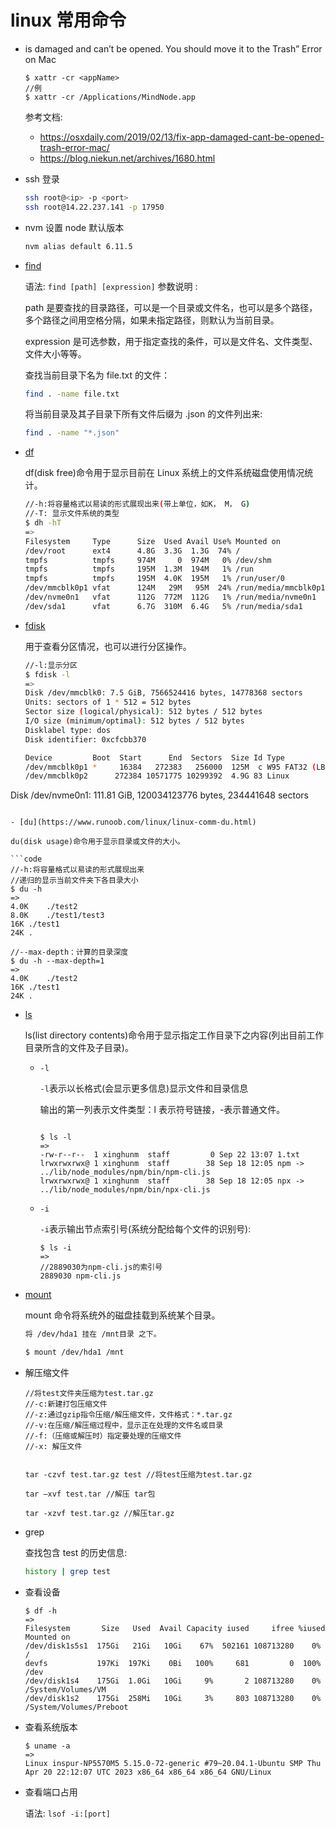 # linux 常用命令

- is damaged and can’t be opened. You should move it to the Trash” Error on Mac

  ```code
  $ xattr -cr <appName>
  //例
  $ xattr -cr /Applications/MindNode.app
  ```

  参考文档:

  - https://osxdaily.com/2019/02/13/fix-app-damaged-cant-be-opened-trash-error-mac/
  - https://blog.niekun.net/archives/1680.html

- ssh 登录

  ```sh
  ssh root@<ip> -p <port>
  ssh root@14.22.237.141 -p 17950
  ```

- nvm 设置 node 默认版本

  ```sh
  nvm alias default 6.11.5
  ```

- [find](https://www.runoob.com/linux/linux-comm-find.html)

  语法: `find [path] [expression]`
  参数说明 :

  path 是要查找的目录路径，可以是一个目录或文件名，也可以是多个路径，多个路径之间用空格分隔，如果未指定路径，则默认为当前目录。

  expression 是可选参数，用于指定查找的条件，可以是文件名、文件类型、文件大小等等。

  查找当前目录下名为 file.txt 的文件：

  ```sh
  find . -name file.txt
  ```

  将当前目录及其子目录下所有文件后缀为 .json 的文件列出来:

  ```sh
  find . -name "*.json"
  ```

- [df](https://www.runoob.com/linux/linux-comm-df.html)

  df(disk free)命令用于显示目前在 Linux 系统上的文件系统磁盘使用情况统计。

  ```sh
  //-h:将容量格式以易读的形式展现出来(带上单位，如K， M， G)
  //-T: 显示文件系统的类型
  $ dh -hT
  =>
  Filesystem     Type      Size  Used Avail Use% Mounted on
  /dev/root      ext4      4.8G  3.3G  1.3G  74% /
  tmpfs          tmpfs     974M     0  974M   0% /dev/shm
  tmpfs          tmpfs     195M  1.3M  194M   1% /run
  tmpfs          tmpfs     195M  4.0K  195M   1% /run/user/0
  /dev/mmcblk0p1 vfat      124M   29M   95M  24% /run/media/mmcblk0p1
  /dev/nvme0n1   vfat      112G  772M  112G   1% /run/media/nvme0n1
  /dev/sda1      vfat      6.7G  310M  6.4G   5% /run/media/sda1
  ```

- [fdisk](https://www.runoob.com/linux/linux-comm-fdisk.html)

  用于查看分区情况，也可以进行分区操作。

  ```sh
  //-l:显示分区
  $ fdisk -l
  =>
  Disk /dev/mmcblk0: 7.5 GiB, 7566524416 bytes, 14778368 sectors
  Units: sectors of 1 * 512 = 512 bytes
  Sector size (logical/physical): 512 bytes / 512 bytes
  I/O size (minimum/optimal): 512 bytes / 512 bytes
  Disklabel type: dos
  Disk identifier: 0xcfcbb370

  Device         Boot  Start      End  Sectors  Size Id Type
  /dev/mmcblk0p1 *     16384   272383   256000  125M  c W95 FAT32 (LBA)
  /dev/mmcblk0p2      272384 10571775 10299392  4.9G 83 Linux
  ```

Disk /dev/nvme0n1: 111.81 GiB, 120034123776 bytes, 234441648 sectors

````

- [du](https://www.runoob.com/linux/linux-comm-du.html)

du(disk usage)命令用于显示目录或文件的大小。

```code
//-h:将容量格式以易读的形式展现出来
//递归的显示当前文件夹下各目录大小
$ du -h
=>
4.0K	./test2
8.0K	./test1/test3
16K	./test1
24K	.

//--max-depth：计算的目录深度
$ du -h --max-depth=1
=>
4.0K	./test2
16K	./test1
24K	.
````

- [ls](https://www.runoob.com/linux/linux-comm-ls.html)

  ls(list directory contents)命令用于显示指定工作目录下之内容(列出目前工作目录所含的文件及子目录)。

  - `-l`

    `-l`表示以长格式(会显示更多信息)显示文件和目录信息

    输出的第一列表示文件类型：l 表示符号链接，-表示普通文件。

    ```code

    $ ls -l
    =>
    -rw-r--r--  1 xinghunm  staff         0 Sep 22 13:07 1.txt
    lrwxrwxrwx@ 1 xinghunm  staff        38 Sep 18 12:05 npm -> ../lib/node_modules/npm/bin/npm-cli.js
    lrwxrwxrwx@ 1 xinghunm  staff        38 Sep 18 12:05 npx -> ../lib/node_modules/npm/bin/npx-cli.js
    ```

  - `-i`

    `-i`表示输出节点索引号(系统分配给每个文件的识别号):

    ```code
    $ ls -i
    =>
    //2889030为npm-cli.js的索引号
    2889030 npm-cli.js
    ```

- [mount](https://www.runoob.com/linux/linux-comm-mount.html)

  mount 命令将系统外的磁盘挂载到系统某个目录。

  ```sh
  将 /dev/hda1 挂在 /mnt目录 之下。

  $ mount /dev/hda1 /mnt
  ```

- 解压缩文件

  ```code
  //将test文件夹压缩为test.tar.gz
  //-c:新建打包压缩文件
  //-z:通过gzip指令压缩/解压缩文件，文件格式：*.tar.gz
  //-v:在压缩/解压缩过程中，显示正在处理的文件名或目录
  //-f:（压缩或解压时）指定要处理的压缩文件
  //-x: 解压文件


  tar -czvf test.tar.gz test //将test压缩为test.tar.gz

  tar –xvf test.tar //解压 tar包

  tar -xzvf test.tar.gz //解压tar.gz
  ```

- grep

  查找包含 test 的历史信息:

  ```sh
  history | grep test
  ```

- 查看设备

  ```code
  $ df -h
  =>
  Filesystem       Size   Used  Avail Capacity iused     ifree %iused  Mounted on
  /dev/disk1s5s1  175Gi   21Gi   10Gi    67%  502161 108713280    0%   /
  devfs           197Ki  197Ki    0Bi   100%     681         0  100%   /dev
  /dev/disk1s4    175Gi  1.0Gi   10Gi     9%       2 108713280    0%   /System/Volumes/VM
  /dev/disk1s2    175Gi  258Mi   10Gi     3%     803 108713280    0%   /System/Volumes/Preboot
  ```

- 查看系统版本

  ```code
  $ uname -a
  =>
  Linux inspur-NP5570M5 5.15.0-72-generic #79~20.04.1-Ubuntu SMP Thu Apr 20 22:12:07 UTC 2023 x86_64 x86_64 x86_64 GNU/Linux
  ```

- 查看端口占用

  语法: `lsof -i:[port]`

